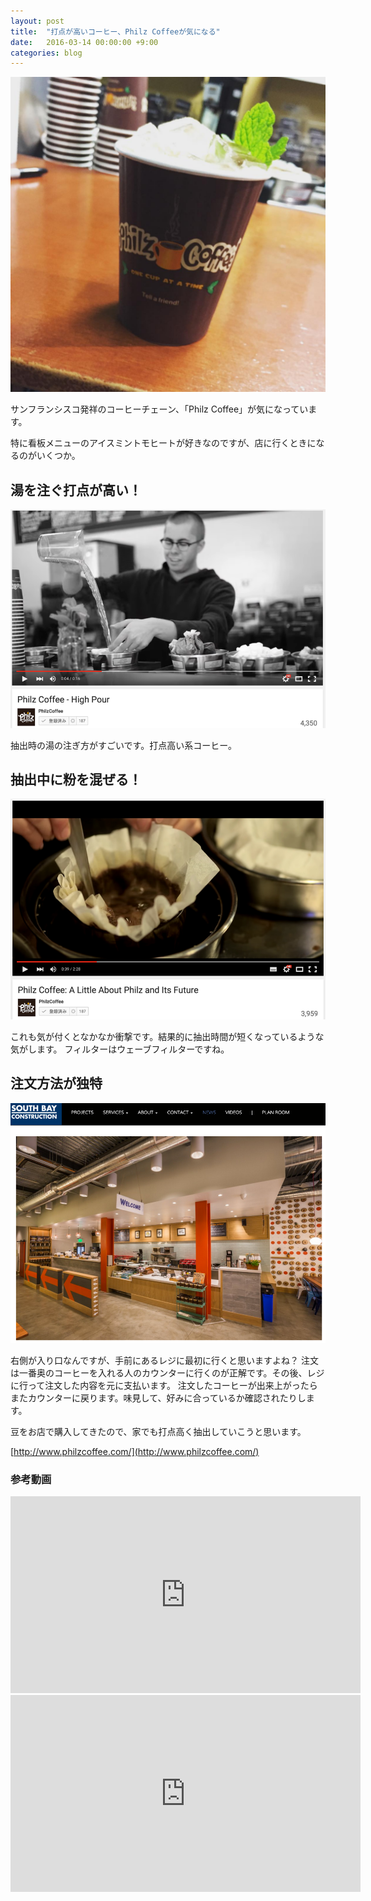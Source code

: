 ```yaml
---
layout: post
title:  "打点が高いコーヒー、Philz Coffeeが気になる"
date:   2016-03-14 00:00:00 +9:00
categories: blog
---
```


![mohito](/images/mohito.jpg)

サンフランシスコ発祥のコーヒーチェーン、「Philz Coffee」が気になっています。

特に看板メニューのアイスミントモヒートが好きなのですが、店に行くときになるのがいくつか。

## 湯を注ぐ打点が高い！

![mohito](/images/philz_high.png)

抽出時の湯の注ぎ方がすごいです。打点高い系コーヒー。

## 抽出中に粉を混ぜる！

![mohito](/images/philz_stair.png)

これも気が付くとなかなか衝撃です。結果的に抽出時間が短くなっているような気がします。
フィルターはウェーブフィルターですね。

## 注文方法が独特

[![mohito](/images/philz_order.png)](http://www.sbci.com/project-spotlight-shazam-and-philz-coffee/)

右側が入り口なんですが、手前にあるレジに最初に行くと思いますよね？
注文は一番奥のコーヒーを入れる人のカウンターに行くのが正解です。その後、レジに行って注文した内容を元に支払います。
注文したコーヒーが出来上がったらまたカウンターに戻ります。味見して、好みに合っているか確認されたりします。



豆をお店で購入してきたので、家でも打点高く抽出していこうと思います。

[http://www.philzcoffee.com/](http://www.philzcoffee.com/)

### 参考動画

<iframe width="560" height="315" src="https://www.youtube.com/embed/7ci69JSfXGc" frameborder="0" allowfullscreen></iframe>


<iframe width="560" height="315" src="https://www.youtube.com/embed/1mDgVKFj2tY" frameborder="0" allowfullscreen></iframe>
